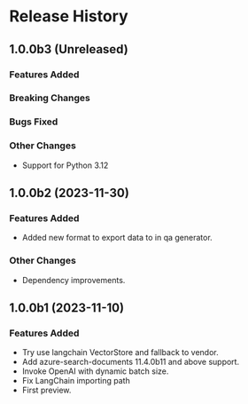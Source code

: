 # Release History

## 1.0.0b3 (Unreleased)

### Features Added

### Breaking Changes

### Bugs Fixed

### Other Changes

- Support for Python 3.12

## 1.0.0b2 (2023-11-30)

### Features Added
 - Added new format to export data to in qa generator.

### Other Changes

- Dependency improvements.

## 1.0.0b1 (2023-11-10)

### Features Added
- Try use langchain VectorStore and fallback to vendor.
- Add azure-search-documents 11.4.0b11 and above support.
- Invoke OpenAI with dynamic batch size.
- Fix LangChain importing path
- First preview.
